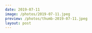 ```yaml
---
date: 2019-07-11
image: /photos/2019-07-11.jpeg
preview: /photos/thumb-2019-07-11.jpeg
layout: post
---
```



